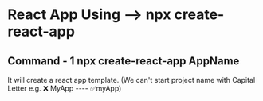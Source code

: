 # React App Using --> npx create-react-app

## Command - 1 npx create-react-app AppName

It will create a react app template. (We can't start project name with Capital Letter e.g. ❌ MyApp ---- ✅myApp)

